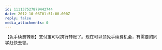 ```yaml
---
id: 111137527879442744
date: 2012-10-03T01:51:00.000Z
reply: false
media_attachments: 0
---
```


【免手续费转账】支付宝可以跨行转账了。现在可以领免手续费机会，有需要的同学赶快去领。 ​​​​

